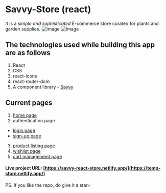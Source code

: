 # Savvy-Store (react)
It is a _simple and sophisticated_ E-commerce store curated for plants and garden supplies.
![image](https://user-images.githubusercontent.com/72219676/162253997-387ee586-56b1-469b-b9b6-ef21ee891dae.png)
![image](https://user-images.githubusercontent.com/72219676/162254056-a9efd591-e07c-4984-bc55-a39b593baab6.png)

## The technologies used while building this app are as follows
1. React
2. CSS
3. react-icons
4. react-router-dom
5. A component library - [Savvy](https://savvy-doc.netlify.app/) 

## Current pages
1. [home page](https://savvy-react-store.netlify.app/)
2. authentication page
- [login page](https://savvy-react-store.netlify.app/login)
- [sign-up page](https://savvy-react-store.netlify.app/signup)
3. [product listing page](https://savvy-react-store.netlify.app/product)
6. [wishlist page](https://savvy-react-store.netlify.app/wishlist)
7. [cart management page](https://savvy-react-store.netlify.app/cart-management)


#### Live project URL: [https://savvy-react-store.netlify.app/](https://temp-store.netlify.app/) 

PS. If you like the repo, do give it a star⭐
